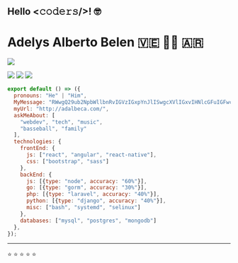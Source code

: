 ## Hello <𝚌𝚘𝚍𝚎𝚛𝚜/>! 🤓

# Adelys Alberto Belen 🇻🇪 👨‍💻 🇦🇷

[![](https://img.shields.io/badge/LinkedIn-ayushkumar25-blue)](https://www.linkedin.com/in/ayushkumar25/)

[![](https://img.shields.io/twitter/follow/adelysalberto?label=Follow)](https://twitter.com/adelysalberto)
[![](https://img.shields.io/badge/-adelysalberto-blue?style=flat-square&logo=Linkedin&logoColor=white)](https://www.linkedin.com/in/adelysalberto/)
[![](https://img.shields.io/github/followers/adelysalberto?label=Follow&style=social)](https://github.com/adelysalberto)


```js
export default () => ({
  pronouns: "He" | "Him",
  MyMessage: "RWwgQ29ub2NpbWllbnRvIGVzIGxpYnJlISwgcXVlIGxvIHNlcGFuIGFwcm92ZWNoYXIsIHBvY29zIQ==",
  myUrl: "http://adalbeca.com/",
  askMeAbout: [
    "webdev", "tech", "music",
    "basseball", "family"
  ],
  technologies: {
    frontEnd: {
      js: ["react", "angular", "react-native"],
      css: ["bootstrap", "sass"]
    },
    backEnd: {
      js: [{type: "node", accuracy: "60%"}],
      go: [{type: "gorm", accuracy: "30%"}],
      php: [{type: "laravel", accuracy: "40%"}],
      python: [{type: "django", accuracy: "40%"}],
      misc: ["bash", "systemd", "selinux"]
    },
    databases: ["mysql", "postgres", "mongodb"]
  },
});
```

---

⭐️ ⭐️ ⭐️ ⭐️ ⭐️ 
